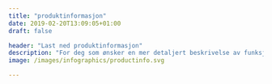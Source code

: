 ```yaml
---
title: "produktinformasjon"
date: 2019-02-20T13:09:05+01:00
draft: false

header: "Last ned produktinformasjon"
description: "For deg som ønsker en mer detaljert beskrivelse av funksjonaliteten som finnes i Ignite Analytics. Send inn din e-post for å laste ned produktinformasjonen"
image: /images/infographics/productinfo.svg

---
```


<script charset="utf-8" type="text/javascript" src="//js.hsforms.net/forms/shell.js"></script>

<script>

  hbspt.forms.create({

                portalId: "4304957",

                formId: "0ee0a699-9732-4ee4-b988-0f224246018b"

});

</script>